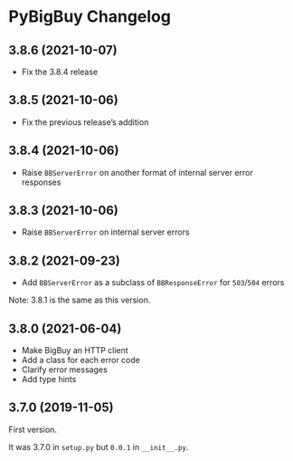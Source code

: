 # PyBigBuy Changelog

## 3.8.6 (2021-10-07)

* Fix the 3.8.4 release

## 3.8.5 (2021-10-06)

* Fix the previous release’s addition

## 3.8.4 (2021-10-06)

* Raise `BBServerError` on another format of internal server error responses

## 3.8.3 (2021-10-06)

* Raise `BBServerError` on internal server errors 

## 3.8.2 (2021-09-23)

* Add `BBServerError` as a subclass of `BBResponseError` for `503`/`504` errors

Note: 3.8.1 is the same as this version.

## 3.8.0 (2021-06-04)

* Make BigBuy an HTTP client
* Add a class for each error code
* Clarify error messages
* Add type hints

## 3.7.0 (2019-11-05)

First version.

It was 3.7.0 in `setup.py` but `0.0.1` in `__init__.py`.

